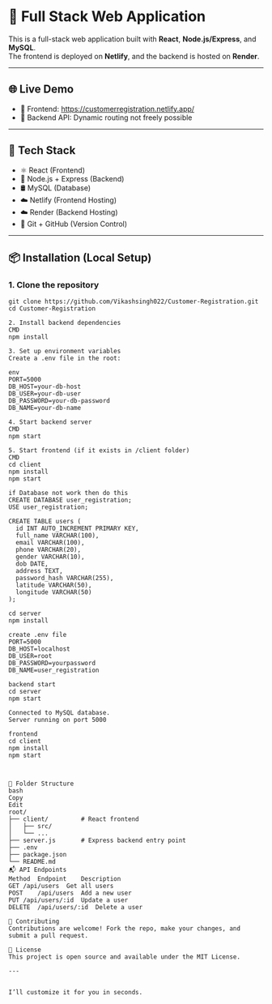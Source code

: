 # 🚀 Full Stack Web Application

This is a full-stack web application built with **React**, **Node.js/Express**, and **MySQL**.  
The frontend is deployed on **Netlify**, and the backend is hosted on **Render**.

---

## 🌐 Live Demo

- 🔗 Frontend: https://customerregistration.netlify.app/
- 🔗 Backend API: Dynamic routing not freely possible

---

## 🧰 Tech Stack

- ⚛️ React (Frontend)
- 🧠 Node.js + Express (Backend)
- 🛢️ MySQL (Database)
- ☁️ Netlify (Frontend Hosting)
- ☁️ Render (Backend Hosting)
- 🐙 Git + GitHub (Version Control)

---

## 📦 Installation (Local Setup)

### 1. Clone the repository

```CMD
git clone https://github.com/Vikashsingh022/Customer-Registration.git
cd Customer-Registration

2. Install backend dependencies
CMD
npm install

3. Set up environment variables
Create a .env file in the root:

env
PORT=5000
DB_HOST=your-db-host
DB_USER=your-db-user
DB_PASSWORD=your-db-password
DB_NAME=your-db-name

4. Start backend server
CMD
npm start

5. Start frontend (if it exists in /client folder)
CMD
cd client
npm install
npm start

if Database not work then do this
CREATE DATABASE user_registration;
USE user_registration;

CREATE TABLE users (
  id INT AUTO_INCREMENT PRIMARY KEY,
  full_name VARCHAR(100),
  email VARCHAR(100),
  phone VARCHAR(20),
  gender VARCHAR(10),
  dob DATE,
  address TEXT,
  password_hash VARCHAR(255),
  latitude VARCHAR(50),
  longitude VARCHAR(50)
);

cd server
npm install

create .env file
PORT=5000
DB_HOST=localhost
DB_USER=root
DB_PASSWORD=yourpassword
DB_NAME=user_registration

backend start
cd server
npm start

Connected to MySQL database.
Server running on port 5000

frontend
cd client
npm install
npm start



📂 Folder Structure
bash
Copy
Edit
root/
├── client/         # React frontend
│   ├── src/
│   └── ...
├── server.js       # Express backend entry point
├── .env
├── package.json
└── README.md
📬 API Endpoints
Method	Endpoint	Description
GET	/api/users	Get all users
POST	/api/users	Add a new user
PUT	/api/users/:id	Update a user
DELETE	/api/users/:id	Delete a user

🤝 Contributing
Contributions are welcome! Fork the repo, make your changes, and submit a pull request.

📄 License
This project is open source and available under the MIT License.

---


I’ll customize it for you in seconds.
